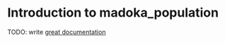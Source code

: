 # Introduction to madoka_population

TODO: write [great documentation](http://jacobian.org/writing/what-to-write/)
